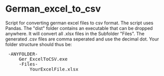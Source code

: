 # German_excel_to_csv
 Script for converting german excel files to csv format.
 The script uses Pandas. The "dist" folder contains an executable that can be dropped anywhere. It will convert all .xlsx files in the Subfolder "Files". The   generated .csv files are comma seperated and use the decimal dot.
 Your folder structure should thus be:
 <pre>
 -ANYFOLDER-
     Ger_ExcelToCSV.exe
     -Files-
         YourExcelFile.xlsx
